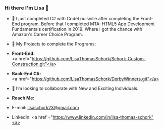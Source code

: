 ### Hi there I'm Lisa 👋

- 🌱 I just completed C# with CodeLouisville after completing the Front-End program.  Before that I completed MTA: HTML5 App Development Fundamentals certification in 2019. Where I got the chance with Amazon's Career Choice Program.

- 🔭 My Projects to complete the Programs:
- <strong>Front-End:</strong> <br> <a href="https://github.com/LisaThomasSchork/Schork-Custom-Construction.git"</a>
- <strong>Back-End C#:</strong><br><a href="https://github.com/LisaThomasSchork/DerbyWinners.git"</a>

- 👯 I’m looking to collaborate with New and Exciting Individuals.

- <strong>Reach Me:</strong> 
- E-mail:   lisaschork23@gmail.com
- LinkedIn: <a href ="https://www.linkedin.com/in/lisa-thomas-schork"<a>
